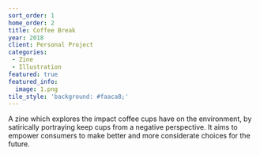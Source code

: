 ```yaml
---
sort_order: 1
home_order: 2
title: Coffee Break
year: 2018
client: Personal Project
categories:
 - Zine
 - Illustration
featured: true
featured_info:
  image: 1.png
tile_style: 'background: #faaca8;'
---
```


A zine which explores the impact coffee cups have on the environment, by satirically portraying keep cups from a negative perspective. It aims to empower consumers to make better and more considerate choices for the future.
